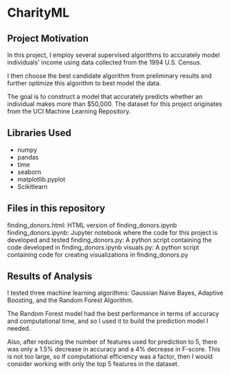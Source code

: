 # CharityML

## Project Motivation
In this project, I employ several supervised algorithms to accurately model individuals' income 
using data collected from the 1994 U.S. Census. 

I then choose the best candidate algorithm from preliminary results
and further optimize this algorithm to best model the data. 

The goal is to construct a model that accurately predicts whether an individual makes more than $50,000. 
The dataset for this project originates from the UCI Machine Learning Repository.

## Libraries Used
* numpy
* pandas
* time
* seaborn 
* matplotlib.pyplot
* Scikitlearn

## Files in this repository
finding_donors.html: HTML version of finding_donors.ipynb
finding_donors.ipynb: Jupyter notebook where the code for this project is developed and tested
finding_donors.py: A python script containing the code developed in finding_donors.ipynb
visuals.py: A python script containing code for creating visualizations in finding_donors.py

## Results of Analysis
I tested three machine learning algorithms: Gaussian Naive Bayes, Adaptive Boosting, and the 
Random Forest Algorithm.

The Random Forest model had the best performance in terms of accuracy and computational time,
and so I used it to build the prediction model I needed. 

Also, after reducing the number of features used for prediction to 5, there was only a 1.5% 
decrease in accuracy and a 4% decrease in F-score. This is not too large, so if computational 
efficiency was a factor, then I would consider working with only the top 5 features in the dataset.
